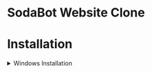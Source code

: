 # SodaBot Website Clone

# Installation

<details>
<summary>Windows Installation</summary>
<br>

1. Install [Visual Studio Code](https://code.visualstudio.com/)
```bash
1. Download this Project
2. Open With Visual Studio Code
3. Click on the Extensions tab
4. Search "Live Server" by "Ritwick Dey" with "30+ Million Downloads"
5. Download it
6. Right click on "index.html" and click "Open With Live Server"
```
and done!

</details>
